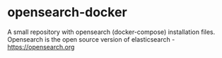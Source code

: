 # opensearch-docker
A small repository with opensearch (docker-compose) installation files. Opensearch is the open source version of elasticsearch -  https://opensearch.org
